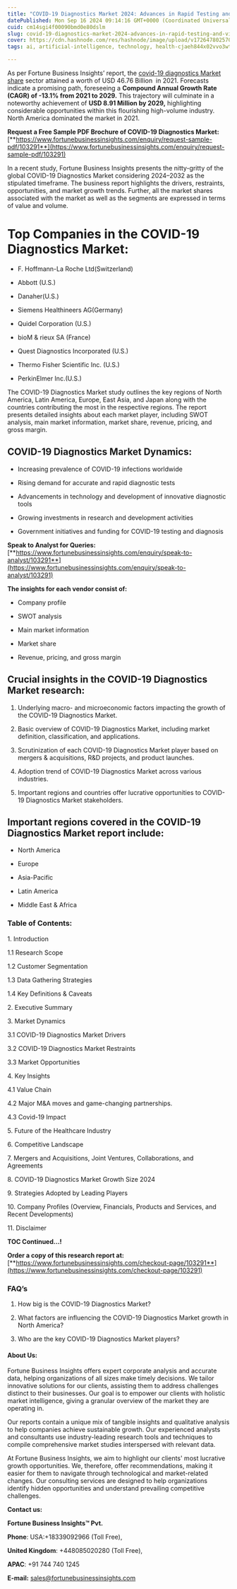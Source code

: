 ```yaml
---
title: "COVID-19 Diagnostics Market 2024: Advances in Rapid Testing and Viral Detection Technologies"
datePublished: Mon Sep 16 2024 09:14:16 GMT+0000 (Coordinated Universal Time)
cuid: cm14sgi4f00090bmd0e80dslm
slug: covid-19-diagnostics-market-2024-advances-in-rapid-testing-and-viral-detection-technologies
cover: https://cdn.hashnode.com/res/hashnode/image/upload/v1726478025701/464a405e-daf0-4c05-998d-2197da7d0449.png
tags: ai, artificial-intelligence, technology, health-cjaeh844x02vvo3wtj5r2s75q, healthcare

---
```


As per Fortune Business Insights’ report, the [covid-19 diagnostics Market share](https://www.fortunebusinessinsights.com/covid-19-diagnostics-market-103291) sector attained a worth of USD 46.76 Billion  in 2021. Forecasts indicate a promising path, foreseeing a **Compound Annual Growth Rate (CAGR) of -13.1% from 2021 to 2029.** This trajectory will culminate in a noteworthy achievement of **USD 8.91 Million by 2029,** highlighting considerable opportunities within this flourishing high-volume industry. North America dominated the market in 2021.

**Request a Free Sample PDF Brochure of COVID-19 Diagnostics Market:** [**https://www.fortunebusinessinsights.com/enquiry/request-sample-pdf/103291**](https://www.fortunebusinessinsights.com/enquiry/request-sample-pdf/103291)

In a recent study, Fortune Business Insights presents the nitty-gritty of the global COVID-19 Diagnostics Market considering 2024–2032 as the stipulated timeframe. The business report highlights the drivers, restraints, opportunities, and market growth trends. Further, all the market shares associated with the market as well as the segments are expressed in terms of value and volume.

# **Top Companies in the COVID-19 Diagnostics Market:**

* F. Hoffmann-La Roche Ltd(Switzerland)
    
* Abbott (U.S.)
    
* Danaher(U.S.)
    
* Siemens Healthineers AG(Germany)
    
* Quidel Corporation (U.S.)
    
* bioM & rieux SA (France)
    
* Quest Diagnostics Incorporated (U.S.)
    
* Thermo Fisher Scientific Inc. (U.S.)
    
* PerkinElmer Inc.(U.S.)
    

The COVID-19 Diagnostics Market study outlines the key regions of North America, Latin America, Europe, East Asia, and Japan along with the countries contributing the most in the respective regions. The report presents detailed insights about each market player, including SWOT analysis, main market information, market share, revenue, pricing, and gross margin.

## COVID-19 Diagnostics Market **Dynamics**:

* Increasing prevalence of COVID-19 infections worldwide
    
* Rising demand for accurate and rapid diagnostic tests
    
* Advancements in technology and development of innovative diagnostic tools
    
* Growing investments in research and development activities
    
* Government initiatives and funding for COVID-19 testing and diagnosis
    

**Speak to Analyst for Queries:** [**https://www.fortunebusinessinsights.com/enquiry/speak-to-analyst/103291**](https://www.fortunebusinessinsights.com/enquiry/speak-to-analyst/103291)

**The insights for each vendor consist of:**

* Company profile
    
* SWOT analysis
    
* Main market information
    
* Market share
    
* Revenue, pricing, and gross margin
    

## **Crucial insights in the COVID-19 Diagnostics Market research:**

1. Underlying macro- and microeconomic factors impacting the growth of the COVID-19 Diagnostics Market.
    
2. Basic overview of COVID-19 Diagnostics Market, including market definition, classification, and applications.
    
3. Scrutinization of each COVID-19 Diagnostics Market player based on mergers & acquisitions, R&D projects, and product launches.
    
4. Adoption trend of COVID-19 Diagnostics Market across various industries.
    
5. Important regions and countries offer lucrative opportunities to COVID-19 Diagnostics Market stakeholders.
    

## **Important regions covered in the COVID-19 Diagnostics Market report include:**

* North America
    
* Europe
    
* Asia-Pacific
    
* Latin America
    
* Middle East & Africa
    

### **Table of Contents:**

1\. Introduction

1.1 Research Scope

1.2 Customer Segmentation

1.3 Data Gathering Strategies

1.4 Key Definitions & Caveats

2\. Executive Summary

3\. Market Dynamics

3.1 COVID-19 Diagnostics Market Drivers

3.2 COVID-19 Diagnostics Market Restraints

3.3 Market Opportunities

4\. Key Insights

4.1 Value Chain

4.2 Major M&A moves and game-changing partnerships.

4.3 Covid-19 Impact

5\. Future of the Healthcare Industry

6\. Competitive Landscape

7\. Mergers and Acquisitions, Joint Ventures, Collaborations, and Agreements

8\. COVID-19 Diagnostics Market Growth Size 2024

9\. Strategies Adopted by Leading Players

10\. Company Profiles (Overview, Financials, Products and Services, and Recent Developments)

11\. Disclaimer

**TOC Continued…!**

**Order a copy of this research report at:** [**https://www.fortunebusinessinsights.com/checkout-page/103291**](https://www.fortunebusinessinsights.com/checkout-page/103291)

### **FAQ’s**

1. How big is the COVID-19 Diagnostics Market?
    
2. What factors are influencing the COVID-19 Diagnostics Market growth in North America?
    
3. Who are the key COVID-19 Diagnostics Market players?
    

#### **About Us:**

Fortune Business Insights offers expert corporate analysis and accurate data, helping organizations of all sizes make timely decisions. We tailor innovative solutions for our clients, assisting them to address challenges distinct to their businesses. Our goal is to empower our clients with holistic market intelligence, giving a granular overview of the market they are operating in.

Our reports contain a unique mix of tangible insights and qualitative analysis to help companies achieve sustainable growth. Our experienced analysts and consultants use industry-leading research tools and techniques to compile comprehensive market studies interspersed with relevant data.

At Fortune Business Insights, we aim to highlight our clients' most lucrative growth opportunities. We, therefore, offer recommendations, making it easier for them to navigate through technological and market-related changes. Our consulting services are designed to help organizations identify hidden opportunities and understand prevailing competitive challenges.

**Contact us:**

**Fortune Business Insights™ Pvt.**

**Phone**: USA:+18339092966 (Toll Free),

**United Kingdom**: +448085020280 (Toll Free),

**APAC**: +91 744 740 1245

**E-mail:** [sales@fortunebusinessinsights.com](mailto:sales@fortunebusinessinsights.com)